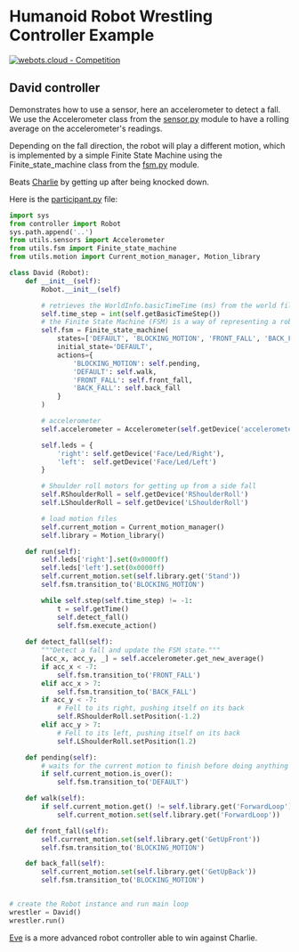 # Humanoid Robot Wrestling Controller Example

[![webots.cloud - Competition](https://img.shields.io/badge/webots.cloud-Competition-007ACC)][1]

## David controller

Demonstrates how to use a sensor, here an accelerometer to detect a fall. We use the Accelerometer class from the [sensor.py](./controllers/utils/sensors.py) module to have a rolling average on the accelerometer's readings.

Depending on the fall direction, the robot will play a different motion, which is implemented by a simple Finite State Machine using the Finite_state_machine class from the [fsm.py](./controllers/utils/fsm.py) module.

Beats [Charlie](https://github.com/cyberbotics/wrestling-charlie) by getting up after being knocked down.

Here is the [participant.py](./controllers/participant/participant.py) file:

``` Python
import sys
from controller import Robot
sys.path.append('..')
from utils.sensors import Accelerometer
from utils.fsm import Finite_state_machine
from utils.motion import Current_motion_manager, Motion_library

class David (Robot):
    def __init__(self):
        Robot.__init__(self)

        # retrieves the WorldInfo.basicTimeTime (ms) from the world file
        self.time_step = int(self.getBasicTimeStep())
        # the Finite State Machine (FSM) is a way of representing a robot's behavior as a sequence of states
        self.fsm = Finite_state_machine(
            states=['DEFAULT', 'BLOCKING_MOTION', 'FRONT_FALL', 'BACK_FALL'],
            initial_state='DEFAULT',
            actions={
                'BLOCKING_MOTION': self.pending,
                'DEFAULT': self.walk,
                'FRONT_FALL': self.front_fall,
                'BACK_FALL': self.back_fall
            }
        )

        # accelerometer
        self.accelerometer = Accelerometer(self.getDevice('accelerometer'), self.time_step)

        self.leds = {
            'right': self.getDevice('Face/Led/Right'),
            'left':  self.getDevice('Face/Led/Left')
        }

        # Shoulder roll motors for getting up from a side fall
        self.RShoulderRoll = self.getDevice('RShoulderRoll')
        self.LShoulderRoll = self.getDevice('LShoulderRoll')

        # load motion files
        self.current_motion = Current_motion_manager()
        self.library = Motion_library()

    def run(self):
        self.leds['right'].set(0x0000ff)
        self.leds['left'].set(0x0000ff)
        self.current_motion.set(self.library.get('Stand'))
        self.fsm.transition_to('BLOCKING_MOTION')

        while self.step(self.time_step) != -1:
            t = self.getTime()
            self.detect_fall()
            self.fsm.execute_action()
    
    def detect_fall(self):
        """Detect a fall and update the FSM state."""
        [acc_x, acc_y, _] = self.accelerometer.get_new_average()
        if acc_x < -7:
            self.fsm.transition_to('FRONT_FALL')
        elif acc_x > 7:
            self.fsm.transition_to('BACK_FALL')
        if acc_y < -7:
            # Fell to its right, pushing itself on its back
            self.RShoulderRoll.setPosition(-1.2)
        elif acc_y > 7:
            # Fell to its left, pushing itself on its back
            self.LShoulderRoll.setPosition(1.2)

    def pending(self):
        # waits for the current motion to finish before doing anything else
        if self.current_motion.is_over():
            self.fsm.transition_to('DEFAULT')

    def walk(self):
        if self.current_motion.get() != self.library.get('ForwardLoop'):
            self.current_motion.set(self.library.get('ForwardLoop'))

    def front_fall(self): 
        self.current_motion.set(self.library.get('GetUpFront'))
        self.fsm.transition_to('BLOCKING_MOTION')

    def back_fall(self):
        self.current_motion.set(self.library.get('GetUpBack'))
        self.fsm.transition_to('BLOCKING_MOTION')


# create the Robot instance and run main loop
wrestler = David()
wrestler.run()
```

[Eve](https://github.com/cyberbotics/wrestling-eve) is a more advanced robot controller able to win against Charlie.

[1]: https://webots.cloud/run?version=R2022b&url=https%3A%2F%2Fgithub.com%2Fcyberbotics%2Fwrestling%2Fblob%2Fmain%2Fworlds%2Fwrestling.wbt&type=competition "Leaderboard"
